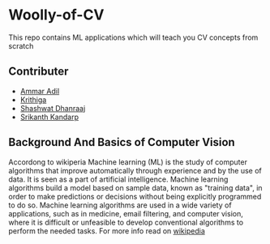 # Woolly-of-CV
This repo contains ML applications which will teach you CV concepts from scratch

## Contributer
* [Ammar Adil](https://github.com/adilsammar)
* [Krithiga](https://github.com/BottleSpink)
* [Shashwat Dhanraaj](https://github.com/sdhanraaj12)
* [Srikanth Kandarp](https://github.com/Srikanth-Kandarp)

## Background And Basics of Computer Vision

Accordong to wikiperia Machine learning (ML) is the study of computer algorithms that improve automatically through experience and by the use of data. It is seen as a part of artificial intelligence. Machine learning algorithms build a model based on sample data, known as "training data", in order to make predictions or decisions without being explicitly programmed to do so. Machine learning algorithms are used in a wide variety of applications, such as in medicine, email filtering, and computer vision, where it is difficult or unfeasible to develop conventional algorithms to perform the needed tasks. For more info read on [wikipedia]("https://en.wikipedia.org/wiki/Machine_learning")
